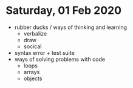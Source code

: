 # Saturday, 01 Feb 2020

- rubber ducks / ways of thinking and learning
  - verbalize
  - draw
  - socical
- syntax error + test suite
- ways of solving problems with code
  - loops
  - arrays
  - objects
